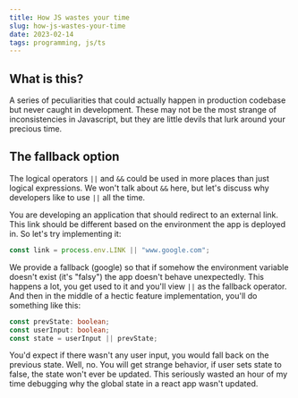 ```yaml
---
title: How JS wastes your time
slug: how-js-wastes-your-time
date: 2023-02-14
tags: programming, js/ts
---
```


## What is this?

A series of peculiarities that could actually happen in production codebase but never caught in development. These may not be the most strange of inconsistencies in Javascript, but they are little devils that lurk around your precious time.

## The fallback option

The logical operators `||` and `&&` could be used in more places than just logical expressions. We won't talk about `&&` here, but let's discuss why developers like to use `||` all the time.

You are developing an application that should redirect to an external link. This link should be different based on the environment the app is deployed in. So let's try implementing it:

```typescript
const link = process.env.LINK || "www.google.com";
```

We provide a fallback (google) so that if somehow the environment variable doesn't exist (it's "falsy") the app doesn't behave unexpectedly. This happens a lot, you get used to it and you'll view `||` as the fallback operator. And then in the middle of a hectic feature implementation, you'll do something like this:

```typescript
const prevState: boolean;
const userInput: boolean;
const state = userInput || prevState;
```

You'd expect if there wasn't any user input, you would fall back on the previous state. Well, no. You will get strange behavior, if user sets state to false, the state won't ever be updated. This seriously wasted an hour of my time debugging why the global state in a react app wasn't updated.
